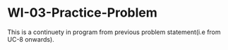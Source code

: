 # WI-03-Practice-Problem

This is a continuety in program from previous problem statement(i.e from UC-8 onwards).